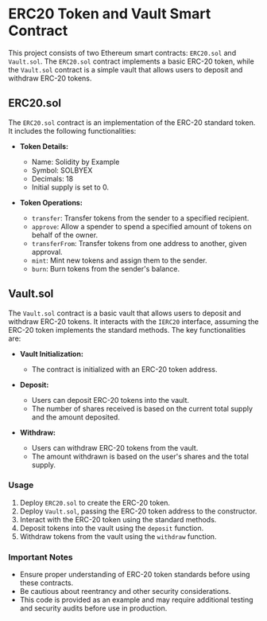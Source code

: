 # ERC20 Token and Vault Smart Contract

This project consists of two Ethereum smart contracts: `ERC20.sol` and `Vault.sol`. The `ERC20.sol` contract implements a basic ERC-20 token, while the `Vault.sol` contract is a simple vault that allows users to deposit and withdraw ERC-20 tokens.

## ERC20.sol

The `ERC20.sol` contract is an implementation of the ERC-20 standard token. It includes the following functionalities:

- **Token Details:**
  - Name: Solidity by Example
  - Symbol: SOLBYEX
  - Decimals: 18
  - Initial supply is set to 0.

- **Token Operations:**
  - `transfer`: Transfer tokens from the sender to a specified recipient.
  - `approve`: Allow a spender to spend a specified amount of tokens on behalf of the owner.
  - `transferFrom`: Transfer tokens from one address to another, given approval.
  - `mint`: Mint new tokens and assign them to the sender.
  - `burn`: Burn tokens from the sender's balance.

## Vault.sol

The `Vault.sol` contract is a basic vault that allows users to deposit and withdraw ERC-20 tokens. It interacts with the `IERC20` interface, assuming the ERC-20 token implements the standard methods. The key functionalities are:

- **Vault Initialization:**
  - The contract is initialized with an ERC-20 token address.

- **Deposit:**
  - Users can deposit ERC-20 tokens into the vault.
  - The number of shares received is based on the current total supply and the amount deposited.

- **Withdraw:**
  - Users can withdraw ERC-20 tokens from the vault.
  - The amount withdrawn is based on the user's shares and the total supply.

### Usage

1. Deploy `ERC20.sol` to create the ERC-20 token.
2. Deploy `Vault.sol`, passing the ERC-20 token address to the constructor.
3. Interact with the ERC-20 token using the standard methods.
4. Deposit tokens into the vault using the `deposit` function.
5. Withdraw tokens from the vault using the `withdraw` function.

### Important Notes

- Ensure proper understanding of ERC-20 token standards before using these contracts.
- Be cautious about reentrancy and other security considerations.
- This code is provided as an example and may require additional testing and security audits before use in production.